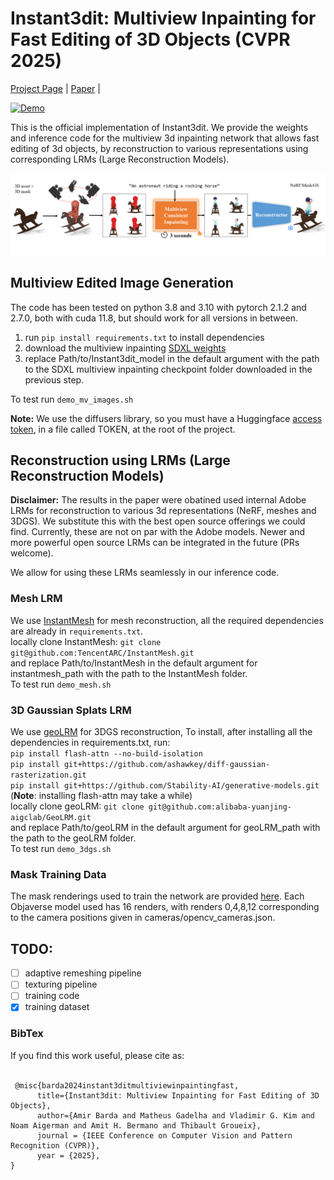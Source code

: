 # Instant3dit: Multiview Inpainting for Fast Editing of 3D Objects (CVPR 2025)

[Project Page](https://amirbarda.github.io/Instant3dit.github.io/) | [Paper](https://arxiv.org/pdf/2412.00518) |

[![Demo](https://img.youtube.com/vi/Rs0Tdk0foZI/0.jpg)](https://www.youtube.com/watch?v=Rs0Tdk0foZI)

This is the official implementation of Instant3dit. We provide the weights and inference code for the multiview 3d inpainting network that allows fast editing of 3d objects, by reconstruction to various representations using corresponding LRMs (Large Reconstruction Models).

![alt text](https://github.com/amirbarda/Instant3dit/blob/main/assets/overview.png?raw=true)

## Multiview Edited Image Generation
The code has been tested on python 3.8 and 3.10 with pytorch 2.1.2 and 2.7.0, both with cuda 11.8, but should work for all versions in between.
1. run `pip install requirements.txt` to install dependencies
2. download the multiview inpainting [SDXL weights](https://drive.google.com/drive/folders/1yLdhgEqv0FBD19r4RPBsBzpa3congkDv?usp=sharing)
3. replace Path/to/Instant3dit_model in the default argument with the path to the SDXL multiview inpainting checkpoint folder downloaded in the previous step.

To test run `demo_mv_images.sh`

**Note:** We use the diffusers library, so you must have a Huggingface [access token](https://huggingface.co/docs/hub/en/security-tokens), in a file called TOKEN, at the root of the project.

## Reconstruction using LRMs (Large Reconstruction Models)
**Disclaimer:** The results in the paper were obatined used internal Adobe LRMs for reconstruction to various 3d representations (NeRF, meshes and 3DGS). 
We substitute this with the best open source offerings we could find. Currently, these are not on par with the Adobe models. Newer and more powerful open source LRMs can be integrated in the future (PRs welcome).

We allow for using these LRMs seamlessly in our inference code.

### Mesh LRM
We use [InstantMesh](https://github.com/TencentARC/InstantMesh) for mesh reconstruction, all the required dependencies are already in `requirements.txt`. \
locally clone InstantMesh: `git clone git@github.com:TencentARC/InstantMesh.git` \
and replace Path/to/InstantMesh in the default argument for instantmesh_path with the path to the InstantMesh folder. \
To test run `demo_mesh.sh`

### 3D Gaussian Splats LRM
We use [geoLRM](https://github.com/alibaba-yuanjing-aigclab/GeoLRM) for 3DGS reconstruction, To install, after installing all the dependencies in requirements.txt, run: \
```pip install flash-attn --no-build-isolation``` \
```pip install git+https://github.com/ashawkey/diff-gaussian-rasterization.git``` \
```pip install git+https://github.com/Stability-AI/generative-models.git``` \
(**Note**: installing flash-attn may take a while) \
locally clone geoLRM: `git clone git@github.com:alibaba-yuanjing-aigclab/GeoLRM.git` \
and replace Path/to/geoLRM in the default argument for geoLRM_path with the path to the geoLRM folder. \
To test run `demo_3dgs.sh`

### Mask Training Data
The mask renderings used to train the network are provided [here](https://drive.google.com/drive/folders/1Ia7G0U0mr5K-_hTp9zZQwv6yy_hsyXUt). Each Objaverse model used has 16 renders, with renders 0,4,8,12 corresponding to the camera positions given in cameras/opencv_cameras.json.

## TODO:
- [ ] adaptive remeshing pipeline
- [ ] texturing pipeline
- [ ] training code
- [X] training dataset

### BibTex
If you find this work useful, please cite as:
<br/><br/>

```
 @misc{barda2024instant3ditmultiviewinpaintingfast,
      title={Instant3dit: Multiview Inpainting for Fast Editing of 3D Objects}, 
      author={Amir Barda and Matheus Gadelha and Vladimir G. Kim and Noam Aigerman and Amit H. Bermano and Thibault Groueix},
      journal = {IEEE Conference on Computer Vision and Pattern Recognition (CVPR)},
      year = {2025}, 
} 
```
